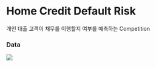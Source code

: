 # Home Credit Default Risk

개인 대출 고객이 채무를 이행할지 여부를 예측하는 Competition


### Data



<img src="https://user-images.githubusercontent.com/67913569/127853093-b8797cbb-2508-420c-b37c-6940e0e7c61f.png">
